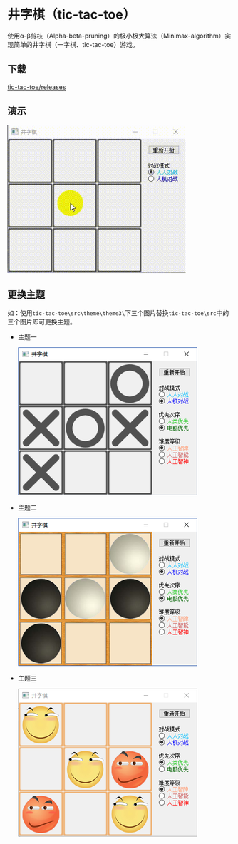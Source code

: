 # 井字棋（tic-tac-toe）

使用α-β剪枝（Alpha-beta-pruning）的极小极大算法（Minimax-algorithm）实现简单的井字棋（一字棋、tic-tac-toe）游戏。

## 下载

[tic-tac-toe/releases](https://github.com/huihut/tic-tac-toe/releases)

## 演示

![demo](images/demo.gif)

## 更换主题

如：使用`tic-tac-toe\src\theme\theme3\`下三个图片替换`tic-tac-toe\src`中的三个图片即可更换主题。

* 主题一

  ![theme1](images/theme1.png)

* 主题二

  ![theme2](images/theme2.png)

* 主题三

  ![theme3](images/theme3.png)
